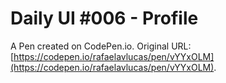 # Daily UI #006 - Profile

A Pen created on CodePen.io. Original URL: [https://codepen.io/rafaelavlucas/pen/vYYxOLM](https://codepen.io/rafaelavlucas/pen/vYYxOLM).


